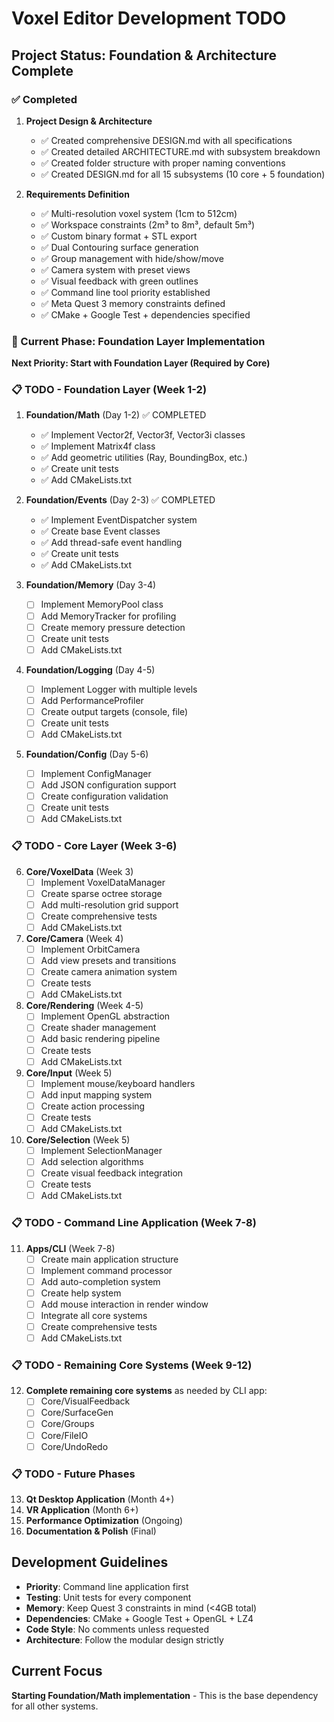 # Voxel Editor Development TODO

## Project Status: Foundation & Architecture Complete

### ✅ Completed

1. **Project Design & Architecture**
   - ✅ Created comprehensive DESIGN.md with all specifications
   - ✅ Created detailed ARCHITECTURE.md with subsystem breakdown
   - ✅ Created folder structure with proper naming conventions
   - ✅ Created DESIGN.md for all 15 subsystems (10 core + 5 foundation)

2. **Requirements Definition**
   - ✅ Multi-resolution voxel system (1cm to 512cm)
   - ✅ Workspace constraints (2m³ to 8m³, default 5m³)
   - ✅ Custom binary format + STL export
   - ✅ Dual Contouring surface generation
   - ✅ Group management with hide/show/move
   - ✅ Camera system with preset views
   - ✅ Visual feedback with green outlines
   - ✅ Command line tool priority established
   - ✅ Meta Quest 3 memory constraints defined
   - ✅ CMake + Google Test + dependencies specified

### 🚧 Current Phase: Foundation Layer Implementation

**Next Priority: Start with Foundation Layer (Required by Core)**

### 📋 TODO - Foundation Layer (Week 1-2)

1. **Foundation/Math** (Day 1-2) ✅ COMPLETED
   - ✅ Implement Vector2f, Vector3f, Vector3i classes
   - ✅ Implement Matrix4f class
   - ✅ Add geometric utilities (Ray, BoundingBox, etc.)
   - ✅ Create unit tests
   - ✅ Add CMakeLists.txt

2. **Foundation/Events** (Day 2-3) ✅ COMPLETED
   - ✅ Implement EventDispatcher system
   - ✅ Create base Event classes
   - ✅ Add thread-safe event handling
   - ✅ Create unit tests
   - ✅ Add CMakeLists.txt

3. **Foundation/Memory** (Day 3-4)
   - [ ] Implement MemoryPool class
   - [ ] Add MemoryTracker for profiling
   - [ ] Create memory pressure detection
   - [ ] Create unit tests
   - [ ] Add CMakeLists.txt

4. **Foundation/Logging** (Day 4-5)
   - [ ] Implement Logger with multiple levels
   - [ ] Add PerformanceProfiler
   - [ ] Create output targets (console, file)
   - [ ] Create unit tests
   - [ ] Add CMakeLists.txt

5. **Foundation/Config** (Day 5-6)
   - [ ] Implement ConfigManager
   - [ ] Add JSON configuration support
   - [ ] Create configuration validation
   - [ ] Create unit tests
   - [ ] Add CMakeLists.txt

### 📋 TODO - Core Layer (Week 3-6)

6. **Core/VoxelData** (Week 3)
   - [ ] Implement VoxelDataManager
   - [ ] Create sparse octree storage
   - [ ] Add multi-resolution grid support
   - [ ] Create comprehensive tests
   - [ ] Add CMakeLists.txt

7. **Core/Camera** (Week 4)
   - [ ] Implement OrbitCamera
   - [ ] Add view presets and transitions
   - [ ] Create camera animation system
   - [ ] Create tests
   - [ ] Add CMakeLists.txt

8. **Core/Rendering** (Week 4-5)
   - [ ] Implement OpenGL abstraction
   - [ ] Create shader management
   - [ ] Add basic rendering pipeline
   - [ ] Create tests
   - [ ] Add CMakeLists.txt

9. **Core/Input** (Week 5)
   - [ ] Implement mouse/keyboard handlers
   - [ ] Add input mapping system
   - [ ] Create action processing
   - [ ] Create tests
   - [ ] Add CMakeLists.txt

10. **Core/Selection** (Week 5)
    - [ ] Implement SelectionManager
    - [ ] Add selection algorithms
    - [ ] Create visual feedback integration
    - [ ] Create tests
    - [ ] Add CMakeLists.txt

### 📋 TODO - Command Line Application (Week 7-8)

11. **Apps/CLI** (Week 7-8)
    - [ ] Create main application structure
    - [ ] Implement command processor
    - [ ] Add auto-completion system
    - [ ] Create help system
    - [ ] Add mouse interaction in render window
    - [ ] Integrate all core systems
    - [ ] Create comprehensive tests
    - [ ] Add CMakeLists.txt

### 📋 TODO - Remaining Core Systems (Week 9-12)

12. **Complete remaining core systems** as needed by CLI app:
    - [ ] Core/VisualFeedback
    - [ ] Core/SurfaceGen  
    - [ ] Core/Groups
    - [ ] Core/FileIO
    - [ ] Core/UndoRedo

### 📋 TODO - Future Phases

13. **Qt Desktop Application** (Month 4+)
14. **VR Application** (Month 6+)
15. **Performance Optimization** (Ongoing)
16. **Documentation & Polish** (Final)

## Development Guidelines

- **Priority**: Command line application first
- **Testing**: Unit tests for every component  
- **Memory**: Keep Quest 3 constraints in mind (<4GB total)
- **Dependencies**: CMake + Google Test + OpenGL + LZ4
- **Code Style**: No comments unless requested
- **Architecture**: Follow the modular design strictly

## Current Focus

**Starting Foundation/Math implementation** - This is the base dependency for all other systems.